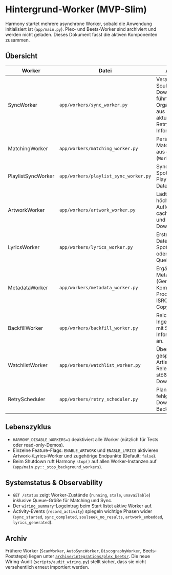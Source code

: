 # Hintergrund-Worker (MVP-Slim)

Harmony startet mehrere asynchrone Worker, sobald die Anwendung initialisiert ist (`app/main.py`). Plex- und Beets-Worker sind archiviert und werden nicht geladen. Dieses Dokument fasst die aktiven Komponenten zusammen.

## Übersicht

| Worker | Datei | Aufgabe |
| ------ | ----- | ------- |
| SyncWorker | `app/workers/sync_worker.py` | Verarbeitet Soulseek-Downloads, führt Datei-Organisation aus und aktualisiert Retry-Informationen. |
| MatchingWorker | `app/workers/matching_worker.py` | Persistiert Matching-Jobs aus der Queue (`WorkerJob`). |
| PlaylistSyncWorker | `app/workers/playlist_sync_worker.py` | Synchronisiert Spotify-Playlists mit der Datenbank. |
| ArtworkWorker | `app/workers/artwork_worker.py` | Lädt Cover in höchster Auflösung, cached Dateien und bettet sie in Downloads ein. |
| LyricsWorker | `app/workers/lyrics_worker.py` | Erstellt `.lrc`-Dateien aus Spotify-Lyrics oder externen Quellen. |
| MetadataWorker | `app/workers/metadata_worker.py` | Ergänzt Metadaten (Genre, Komponist, Produzent, ISRC, Copyright). |
| BackfillWorker | `app/workers/backfill_worker.py` | Reichert FREE-Ingest-Daten mit Spotify-Informationen an. |
| WatchlistWorker | `app/workers/watchlist_worker.py` | Überwacht gespeicherte Artists auf neue Releases und stößt Downloads an. |
| RetryScheduler | `app/workers/retry_scheduler.py` | Plant fehlgeschlagene Downloads mit Backoff neu ein. |

## Lebenszyklus

- `HARMONY_DISABLE_WORKERS=1` deaktiviert alle Worker (nützlich für Tests oder read-only-Demos).
- Einzelne Feature-Flags: `ENABLE_ARTWORK` und `ENABLE_LYRICS` aktivieren Artwork-/Lyrics-Worker und zugehörige Endpunkte (Default: `false`).
- Beim Shutdown ruft Harmony `stop()` auf allen Worker-Instanzen auf (`app/main.py::_stop_background_workers`).

## Systemstatus & Observability

- `GET /status` zeigt Worker-Zustände (`running`, `stale`, `unavailable`) inklusive Queue-Größe für Matching und Sync.
- Der `wiring_summary`-Logeintrag beim Start listet aktive Worker auf.
- Activity-Events (`record_activity`) spiegeln wichtige Phasen wider (`sync_started`, `sync_completed`, `soulseek_no_results`, `artwork_embedded`, `lyrics_generated`).

## Archiv

Frühere Worker (`ScanWorker`, `AutoSyncWorker`, `DiscographyWorker`, Beets-Poststeps) liegen unter [`archive/integrations/plex_beets/`](../archive/integrations/plex_beets/). Die neue Wiring-Audit (`scripts/audit_wiring.py`) stellt sicher, dass sie nicht versehentlich erneut importiert werden.
